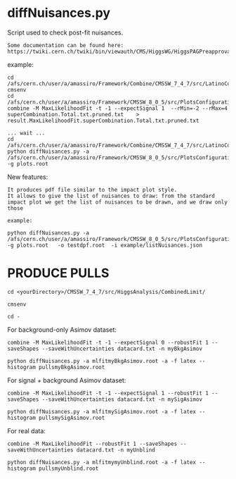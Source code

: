 diffNuisances.py
==================

Script used to check post-fit nuisances.


    Some documentation can be found here:
    https://twiki.cern.ch/twiki/bin/viewauth/CMS/HiggsWG/HiggsPAGPreapprovalChecks    

    
example:

    cd /afs/cern.ch/user/a/amassiro/Framework/Combine/CMSSW_7_4_7/src/LatinoCombineTools/Tools
    cmsenv
    cd /afs/cern.ch/user/a/amassiro/Framework/CMSSW_8_0_5/src/PlotsConfigurations/Configurations/
    combine -M MaxLikelihoodFit -t -1 --expectSignal 1  --rMin=-2 --rMax=4      superCombination.Total.txt.pruned.txt    >   result.MaxLikelihoodFit.superCombination.Total.txt.pruned.txt
    
    ... wait ...
    cd /afs/cern.ch/user/a/amassiro/Framework/Combine/CMSSW_7_4_7/src/LatinoCombineTools/Tools
    python diffNuisances.py -a /afs/cern.ch/user/a/amassiro/Framework/CMSSW_8_0_5/src/PlotsConfigurations/Configurations/mlfit.root -g plots.root
    
    

New features:

    It produces pdf file similar to the impact plot style.
    It allows to give the list of nuisances to draw: from the standard impact plot we get the list of nuisances to be drawn, and we draw only those
    
    example:
    
    python diffNuisances.py -a /afs/cern.ch/user/a/amassiro/Framework/CMSSW_8_0_5/src/PlotsConfigurations/Configurations/mlfitCombined.vbf.pruned.txt.MaxLikelihoodFit.0.5.root.root    -g plots.root   -o testdpf.root  -i example/listNuisances.json


# PRODUCE PULLS

    cd <yourDirectory>/CMSSW_7_4_7/src/HiggsAnalysis/CombinedLimit/

    cmsenv 

    cd -

For background-only Asimov dataset:

    combine -M MaxLikelihoodFit -t -1 --expectSignal 0 --robustFit 1 --saveShapes --saveWithUncertainties datacard.txt -n myBkgAsimov

    python diffNuisances.py -a mlfitmyBkgAsimov.root -a -f latex --histogram pullsmyBkgAsimov.root

For signal + background Asimov dataset:

    combine -M MaxLikelihoodFit -t -1 --expectSignal 1 --robustFit 1 --saveShapes --saveWithUncertainties datacard.txt -n mySigAsimov

    python diffNuisances.py -a mlfitmySigAsimov.root -a -f latex --histogram pullsmySigAsimov.root

For real data:

    combine -M MaxLikelihoodFit --robustFit 1 --saveShapes --saveWithUncertainties datacard.txt -n myUnblind

    python diffNuisances.py -a mlfitmymyUnblind.root -a -f latex --histogram pullsmyUnblind.root







